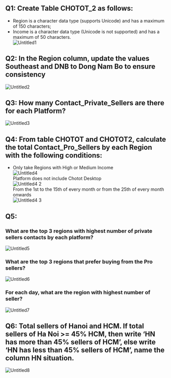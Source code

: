 ## Q1: Create Table CHOTOT_2 as follows:  
- Region is a character data type (supports Unicode) and has a maximum of 150 characters;  
- Income is a character data type (Unicode is not supported) and has a maximum of 50 characters.  
![Untitled1](https://github.com/dangbaohan106/SQL-Practice/assets/111477666/7d6464a8-c926-4110-ad16-86df84dbede9)
## Q2: In the Region column, update the values Southeast and DNB to Dong Nam Bo to ensure consistency  
![Untitled2](https://github.com/dangbaohan106/SQL-Practice/assets/111477666/9fcb2d9f-0ade-4601-990a-7475ec2e6e04)
## Q3: How many Contact_Private_Sellers are there for each Platform?  
![Untitled3](https://github.com/dangbaohan106/SQL-Practice/assets/111477666/61b0d345-f466-4d4e-87c9-cdf41eeb5287)
## Q4: From table CHOTOT and CHOTOT2, calculate the total Contact_Pro_Sellers by each Region with the following conditions:  
- Only take Regions with High or Medium Income  
![Untitled4](https://github.com/dangbaohan106/SQL-Practice/assets/111477666/36e3e8b8-50c0-4cc7-846e-50a679ec1998)  
Platform does not include Chotot Desktop  
![Untitled4 2](https://github.com/dangbaohan106/SQL-Practice/assets/111477666/be97591d-7820-4ca9-a2f6-ae6752c3fc10)  
From the 1st to the 15th of every month or from the 25th of every month onwards  
![Untitled4 3](https://github.com/dangbaohan106/SQL-Practice/assets/111477666/87a7dfbc-b1d8-4d21-931d-8a7bf552a1d3)
## Q5:
### What are the top 3 regions with highest number of private sellers contacts by each platform? ​  
![Untitled5](https://github.com/dangbaohan106/SQL-Practice/assets/111477666/4194a6a2-65b9-430a-81ad-a29a22da958c)
### What are the top 3 regions that prefer buying from the Pro sellers?  
![Untitled6](https://github.com/dangbaohan106/SQL-Practice/assets/111477666/4233181c-f2d9-4619-99f4-f817eb7dec57)
### For each day, what are the region with highest number of seller?​  
![Untitled7](https://github.com/dangbaohan106/SQL-Practice/assets/111477666/540eeb75-f2fb-4798-a8bb-bd6f96fd16c1)
## Q6: Total sellers of Hanoi​ and HCM. If total sellers of Ha Noi >= 45% HCM, then write ‘HN has more than 45% sellers of HCM’, else write ‘HN has less than 45% sellers of HCM’, name the column HN situation.  
![Untitled8](https://github.com/dangbaohan106/SQL-Practice/assets/111477666/8eb549be-2a5a-4dec-9407-4c7f3f6ed9a9)

